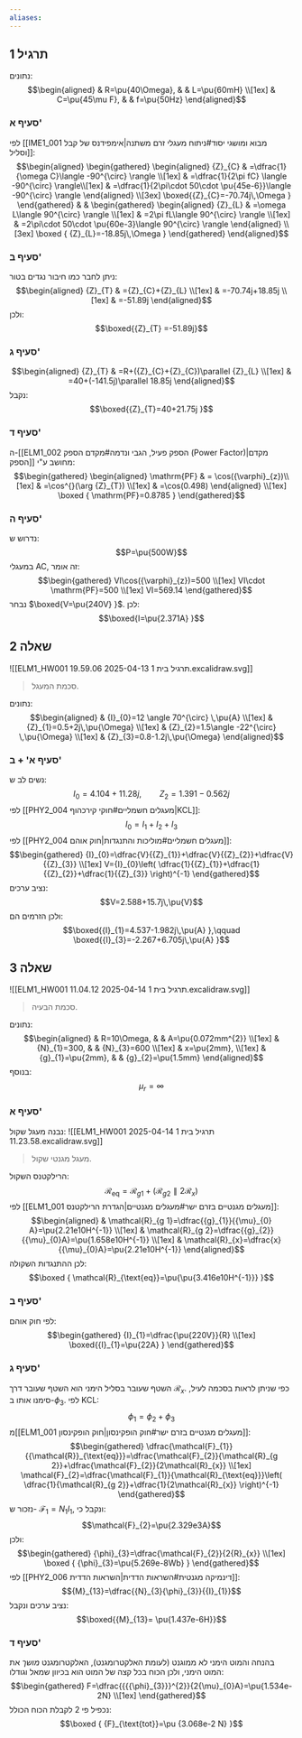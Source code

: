 ```yaml
---
aliases:
---
```

## תרגיל 1
נתונים:
$$\begin{aligned}
 & R=\pu{40\Omega}, &  & L=\pu{60mH} \\[1ex]
 & C=\pu{45\mu F}, &  & f=\pu{50Hz}
\end{aligned}$$
### סעיף א'
לפי [[IME1_001 מבוא ומושגי יסוד#ניתוח מעגלי זרם משתנה|אימפידנס של קבל וסליל]]:
$$\begin{aligned}
\begin{gathered}
\begin{aligned}
{Z}_{C} & =\dfrac{1}{\omega C}\langle -90^{\circ}  \rangle \\[1ex]
 & =\dfrac{1}{2\pi fC} \langle -90^{\circ}  \rangle\\[1ex]
 & =\dfrac{1}{2\pi\cdot 50\cdot \pu{45e-6}}\langle -90^{\circ}  \rangle
\end{aligned} \\[3ex]
\boxed{{Z}_{C}=-70.74j\,\Omega }
\end{gathered} &  & \begin{gathered}
\begin{aligned}
{Z}_{L} & =\omega L\langle 90^{\circ}  \rangle \\[1ex]
 & =2\pi fL\langle 90^{\circ}  \rangle \\[1ex]
 & =2\pi\cdot 50\cdot \pu{60e-3}\langle 90^{\circ}  \rangle 
\end{aligned} \\[3ex]
\boxed {
{Z}_{L}=-18.85j\,\Omega
 }
\end{gathered}
\end{aligned}$$

### סעיף ב'
ניתן לחבר כמו חיבור נגדים בטור:
$$\begin{aligned}
{Z}_{T} & ={Z}_{C}+{Z}_{L} \\[1ex]
 & =-70.74j+18.85j \\[1ex]
 & =-51.89j
\end{aligned}$$
ולכן:
$$\boxed{{Z}_{T} =-51.89j}$$

### סעיף ג'
$$\begin{aligned}
{Z}_{T} & =R+({Z}_{C}+{Z}_{C})\parallel {Z}_{L} \\[1ex]
 & =40+(-141.5j)\parallel 18.85j
\end{aligned}$$
נקבל:
$$\boxed{{Z}_{T}=40+21.75j }$$

### סעיף ד'
ה-[[ELM1_002 הספק פעיל, הגבי ונדמה#מקדם הספק (Power Factor)|מקדם הספק]] מחושב ע"י:
$$\begin{gathered}
\begin{aligned}
\mathrm{PF} & = \cos({\varphi}_{z})\\[1ex]
 & =\cos^{}(\arg {Z}_{T}) \\[1ex]
 & =\cos(0.498)
\end{aligned} \\[1ex]
\boxed {
\mathrm{PF}=0.8785
 }
\end{gathered}$$

### סעיף ה'
נדרוש ש:
$$P=\pu{500W}$$
במעגלי AC, זה אומר:
$$\begin{gathered}
VI\cos({\varphi}_{z})=500 \\[1ex]
VI\cdot \mathrm{PF}=500 \\[1ex]
VI=569.14
\end{gathered}$$
נבחר $\boxed{V=\pu{240V} }$. לכן:
$$\boxed{I=\pu{2.371A} }$$

## שאלה 2
![[ELM1_HW001 תרגיל בית 1 2025-04-13 19.59.06.excalidraw.svg]]
>סכמת המעגל.

נתונים:
$$\begin{aligned}
 & {I}_{0}=12 \angle 70^{\circ} \,\pu{A} \\[1ex]
 & {Z}_{1}=0.5+2j\,\pu{\Omega} \\[1ex]
 & {Z}_{2}=1.5\angle -22^{\circ} \,\pu{\Omega} \\[1ex]
 & {Z}_{3}=0.8-1.2j\,\pu{\Omega}
\end{aligned}$$
### סעיף א' + ב'
נשים לב ש:
$${I}_{0}=4.104+11.28j,\qquad {Z}_{2}=1.391-0.562j$$
לפי [[PHY2_004 מעגלים חשמליים#חוקי קירכהוף|KCL]]:
$${I}_{0}={I}_{1}+{I}_{2}+{I}_{3}$$
לפי [[PHY2_004 מעגלים חשמליים#מוליכות והתנגדות|חוק אוהם]]:
$$\begin{gathered}
{I}_{0}=\dfrac{V}{{Z}_{1}}+\dfrac{V}{{Z}_{2}}+\dfrac{V}{{Z}_{3}} \\[1ex]
V={I}_{0}\left( \dfrac{1}{{Z}_{1}}+\dfrac{1}{{Z}_{2}}+\dfrac{1}{{Z}_{3}} \right)^{-1}
\end{gathered}$$
נציב ערכים:
$$V=2.588+15.7j\,\pu{V}$$
ולכן הזרמים הם:
$$\boxed{{I}_{1}=4.537-1.982j\,\pu{A} },\qquad \boxed{{I}_{3}=-2.267+6.705j\,\pu{A} }$$

## שאלה 3
![[ELM1_HW001 תרגיל בית 1 2025-04-14 11.04.12.excalidraw.svg]]
>סכמת הבעיה.

נתונים:
$$\begin{aligned}
 & R=10\Omega, &  &  A=\pu{0.072mm^{2}} \\[1ex]
 & {N}_{1}=300, &  & {N}_{3}=600 \\[1ex]
 & x=\pu{2mm}, \\[1ex]
 & {g}_{1}=\pu{2mm}, &  & {g}_{2}=\pu{1.5mm}
\end{aligned}$$
בנוסף:
$${\mu}_{r}=\infty $$

### סעיף א'
נבנה מעגל שקול:
![[ELM1_HW001 תרגיל בית 1 2025-04-14 11.23.58.excalidraw.svg]]
>מעגל מגנטי שקול.

הרילקטנס השקול:
$$\mathcal{R}_{\text{eq}}=\mathcal{R}_{g1}+({\mathcal{R}}_{g 2}\parallel 2\mathcal{R}_{x}) $$
לפי [[ELM1_001 מעגלים מגנטיים בזרם ישר#מעגלים מגנטיים|הגדרת הרילקטנס]]:
$$\begin{aligned}
 & \mathcal{R}_{g 1}=\dfrac{{g}_{1}}{{\mu}_{0} A}=\pu{2.21e10H^{-1}} \\[1ex]
 & \mathcal{R}_{g 2}=\dfrac{{g}_{2}}{{\mu}_{0}A}=\pu{1.658e10H^{-1}} \\[1ex]
 & \mathcal{R}_{x}=\dfrac{x}{{\mu}_{0}A}=\pu{2.21e10H^{-1}}
\end{aligned}$$
לכן ההתנגדות השקולה:
$$\boxed {
\mathcal{R}_{\text{eq}}=\pu{\pu{3.416e10H^{-1}}}
 }$$
### סעיף ב'
לפי חוק אוהם:
$$\begin{gathered}
{I}_{1}=\dfrac{\pu{220V}}{R} \\[1ex]
\boxed{{I}_{1}=\pu{22A} }
\end{gathered}$$
### סעיף ג'
השטף שעובר בסליל הימני הוא השטף שעובר דרך $\mathcal{R}_{x}$. כפי שניתן לראות בסכמה לעיל, סימנו אותו ב-${\phi}_{3}$. לפי KCL:
$${\phi}_{1}={\phi}_{2}+{\phi}_{3}$$
מ[[ELM1_001 מעגלים מגנטיים בזרם ישר#חוק הופקינסון|חוק הופקינסון]]:
$$\begin{gathered}
\dfrac{\mathcal{F}_{1}}{{\mathcal{R}}_{\text{eq}}}=\dfrac{\mathcal{F}_{2}}{\mathcal{R}_{g 2}}+\dfrac{\mathcal{F}_{2}}{2\mathcal{R}_{x}} \\[1ex]
\mathcal{F}_{2}=\dfrac{\mathcal{F}_{1}}{\mathcal{R}_{\text{eq}}}\left( \dfrac{1}{\mathcal{R}_{g 2}}+\dfrac{1}{2\mathcal{R}_{x}} \right)^{-1}
\end{gathered}$$
נזכור ש- $\mathcal{F}_{1}={N}_{1}{I}_{1}$, ונקבל כי:
$$\mathcal{F}_{2}=\pu{2.329e3A}$$
ולכן:
$$\begin{gathered}
{\phi}_{3}=\dfrac{\mathcal{F}_{2}}{2{R}_{x}} \\[1ex]
\boxed {
{\phi}_{3}=\pu{5.269e-8Wb}
 }
\end{gathered}$$
לפי [[PHY2_006 דינמיקה מגנטית#השראות הדדית|השראות הדדית]]:
$${M}_{13}=\dfrac{{N}_{3}{\phi}_{3}}{{I}_{1}}$$
נציב ערכים ונקבל:
$$\boxed{{M}_{13}= \pu{1.437e-6H}}$$

### סעיף ד'
בהנחה והמוט הימני לא ממוגנט (לעומת האלקטרומגנט), האלקטרומגנט *מושך* את המוט הימני, ולכן הכוח בכל קצה של המוט הוא בכיוון שמאל וגודלו:
$$\begin{gathered}
F=\dfrac{{{{\phi}_{3}}}^{2}}{2{\mu}_{0}A}=\pu{1.534e-2N} \\[1ex]
\end{gathered}$$
נכפיל פי $2$ לקבלת הכוח הכולל:
$$\boxed {
{F}_{\text{tot}}=\pu {3.068e-2 N}
 }$$